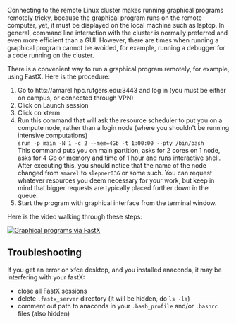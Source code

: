 Connecting to the remote Linux cluster makes running graphical programs remotely tricky, because the graphical program runs on the remote computer, yet, it must be displayed on the local machine such as laptop. In general, command line interaction with the cluster is normally preferred and even more efficient than a GUI. However, there are times when running a graphical program cannot be avoided, for example, running a debugger for a code running on the cluster. 

There is a convenient way to run a graphical program remotely, for example, using FastX. Here is the procedure: 

1. Go to htts://amarel.hpc.rutgers.edu:3443  and log in (you must be either on campus, or connected through VPN)
2. Click on Launch session
3. Click on xterm
4. Run this command that will ask the resource scheduler to put you on a compute node, rather than a login node (where you shouldn't be running intensive computations)  
```srun -p main -N 1 -c 2 --mem=4Gb -t 1:00:00 --pty /bin/bash```  
This command puts you on main partition, asks for 2 cores on 1 node, asks for 4 Gb or memory and time of 1 hour and runs interactive shell. After executing this, you should notice that the name of the node changed from `amarel` to `slepner036` or some such. You can request whatever resources you deem necessary for your work, but keep in mind that bigger requests are typically placed further down in the queue. 
5. Start the program with graphical interface from the terminal window.

Here is the video walking through these steps: 

[![Graphical programs via FastX](https://img.youtube.com/vi/8UQHLO85rlQ/0.jpg)](https://www.youtube.com/watch?v=8UQHLO85rlQ)

## Troubleshooting

If you get an error on xfce desktop, and you installed anaconda, it may be interfering with your fastX: 

- close all FastX sessions
- delete `.fastx_server` directory (it will be hidden, do `ls -la`)
- comment out path to anaconda in your `.bash_profile` and/or `.bashrc` files (also hidden)
